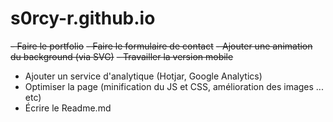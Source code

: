 # s0rcy-r.github.io
~~- Faire le portfolio~~
~~- Faire le formulaire de contact~~
~~- Ajouter une animation du background (via SVG)~~
~~- Travailler la version mobile~~
- Ajouter un service d'analytique (Hotjar, Google Analytics)
- Optimiser la page (minification du JS et CSS, amélioration des images ... etc)
- Écrire le Readme.md
